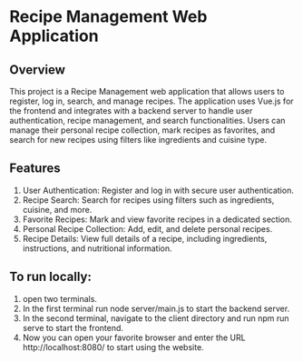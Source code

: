 # Recipe Management Web Application
## Overview
This project is a Recipe Management web application that allows users to register, log in, search, and manage recipes. The application uses Vue.js for the frontend and integrates with a backend server to handle user authentication, recipe management, and search functionalities. Users can manage their personal recipe collection, mark recipes as favorites, and search for new recipes using filters like ingredients and cuisine type.

## Features
1. User Authentication: Register and log in with secure user authentication.
2. Recipe Search: Search for recipes using filters such as ingredients, cuisine, and more.
3. Favorite Recipes: Mark and view favorite recipes in a dedicated section.
4. Personal Recipe Collection: Add, edit, and delete personal recipes. 
5. Recipe Details: View full details of a recipe, including ingredients, instructions, and nutritional information.

## To run locally:
1. open two terminals.
2. In the first terminal run node server/main.js to start the backend server.
3. In the second terminal, navigate to the client directory and run npm run serve to start the frontend.
4. Now you can open your favorite browser and enter the URL http://localhost:8080/ to start using the website.






